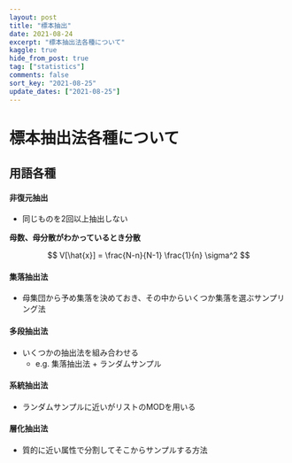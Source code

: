 ```yaml
---
layout: post
title: "標本抽出"
date: 2021-08-24
excerpt: "標本抽出法各種について"
kaggle: true
hide_from_post: true
tag: ["statistics"]
comments: false
sort_key: "2021-08-25"
update_dates: ["2021-08-25"]
---
```


# 標本抽出法各種について

## 用語各種

#### 非復元抽出
 - 同じものを2回以上抽出しない
 
**母数、母分散がわかっているとき分散**

$$
V[\hat{x}] = \frac{N-n}{N-1} \frac{1}{n} \sigma^2
$$

#### 集落抽出法
 - 母集団から予め集落を決めておき、その中からいくつか集落を選ぶサンプリング法

#### 多段抽出法
 - いくつかの抽出法を組み合わせる
   - e.g. 集落抽出法 + ランダムサンプル

#### 系統抽出法
 - ランダムサンプルに近いがリストのMODを用いる

#### 層化抽出法
 - 質的に近い属性で分割してそこからサンプルする方法


